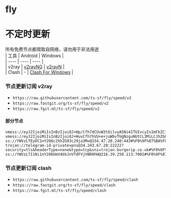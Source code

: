 # fly
# 不定时更新
所有免费节点都爬取自网络，请勿用于非法用途  
|  工具  | Android  | Windows  |  
|  ----  | ----   | ----  |  
| v2ray  | [v2rayNG](https://github.com/2dust/v2rayNG/releases) | [v2rayN](https://github.com/2dust/v2rayN/releases) |  
| Clash  | - | [Clash For Windows](https://github.com/2dust/clashN/releases) | 
  
### 节点更新订阅  v2ray
- `https://raw.githubusercontent.com/ts-sf/fly/speed/v2`  
- `https://raw.fastgit.org/ts-sf/fly/speed/v2`  
- `https://raw.fgit.ml/ts-sf/fly/speed/v2`  
#### 部分节点  
``` 
vmess://eyJ2IjoiMiIsInBzIjoi8J+Hp/Cfh7dCUuW3tOilvyA5Ni41TUIvcyIsImFkZCI6IjE4OC4xMTQuOTcuNzkiLCJwb3J0IjoiNDQzIiwiaWQiOiJlZGJiMTA1OS0xNjMzLTQyNzEtYjY2ZS1lZDRmYmE0N2ExYmYiLCJhaWQiOiIwIiwic2N5IjoiYXV0byIsIm5ldCI6IndzIiwidHlwZSI6IiIsImhvc3QiOiJsaW5kZTA2LmluZGlhdmlkZW8uc2JzIiwicGF0aCI6Ii9saW5rd3MiLCJ0bHMiOiJ0bHMiLCJzbmkiOiJsaW5kZTA2LmluZGlhdmlkZW8uc2JzIiwidGVzdF9uYW1lIjoiQlLlt7Topb8ifQ==
vmess://eyJ2IjoiMiIsInBzIjoi8J+HuvCfh7hVU+e+juWbvTUgNzguNUtCL3MiLCJhZGQiOiIxMDQuMjEuOC4xNTciLCJwb3J0IjoiMjA4MiIsImlkIjoiMTEyYWMzNmYtM2Y1My00ZTI2LTgzNzEtZDI1YzAyOGUxYjlhIiwiYWlkIjoiMCIsInNjeSI6ImF1dG8iLCJuZXQiOiJ3cyIsInR5cGUiOiIiLCJob3N0IjoiczFjLnYyLnYwMDFzc3MueHl6IiwicGF0aCI6Ii8iLCJ0bHMiOiIiLCJzbmkiOiIiLCJ0ZXN0X25hbWUiOiJVU+e+juWbvTUifQ==
ss://YWVzLTEyOC1nY206c2hhZG93c29ja3M=@154.47.20.240:443#%F0%9F%87%BA%F0%9F%87%B8US%E7%BE%8E%E5%9B%BD8%206.1MB%2Fs
trojan://telegram-id-privatevpns@34.243.67.20:22222?security=tls&headerType=none&type=tcp&sni=trojan.burgerip.co.uk#%F0%9F%87%AE%F0%9F%87%AAIE%E7%88%B1%E5%B0%94%E5%85%B0%206.8MB%2Fs
ss://YWVzLTI1Ni1nY206UmV4bkJnVTdFVjVBRHhH@216.39.250.113:7002#%F0%9F%87%BA%F0%9F%87%B8US%E7%BE%8E%E5%9B%BD18%201.8MB%2Fs
```
### 节点更新订阅  clash
- `https://raw.githubusercontent.com/ts-sf/fly/speed/clash`  
- `https://raw.fastgit.org/ts-sf/fly/speed/clash`  
- `https://raw.fgit.ml/ts-sf/fly/speed/clash`  


